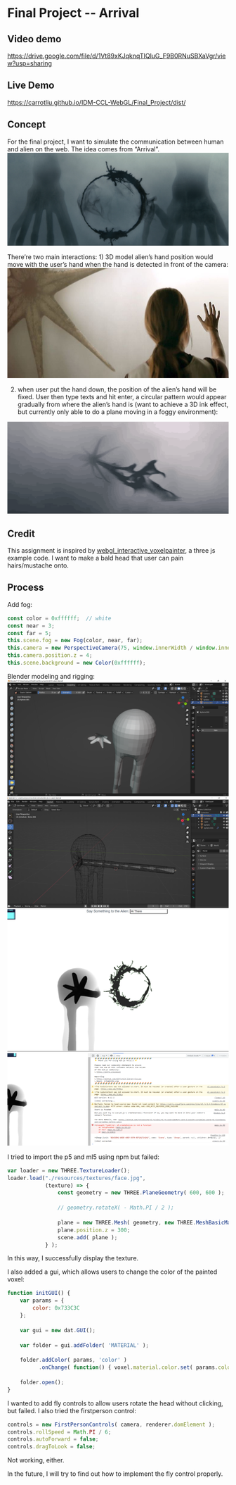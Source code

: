 # Final Project -- Arrival

## Video demo
<https://drive.google.com/file/d/1Vt89xKJqknqTIQluG_F9B0RNuSBXaVgr/view?usp=sharing>

## Live Demo
<https://carrotliu.github.io/IDM-CCL-WebGL/Final_Project/dist/>


## Concept
For the final project, I want to simulate the communication between human and alien on the web. The idea comes from “Arrival”.
![arrival1](https://github.com/CarrotLiu/IDM-CCL-WebGL/blob/main/Final_Project/arrival1.png) 

There’re two main interactions: 1) 3D model alien’s hand position would move with the user’s hand when the hand is detected in front of the camera:
![arrival2](https://github.com/CarrotLiu/IDM-CCL-WebGL/blob/main/Final_Project/arrival2.jpg)

2) when user put the hand down, the position of the alien’s hand will be fixed. User then type texts and hit enter, a circular pattern would appear gradually from where the alien’s hand is (want to achieve a 3D ink effect, but currently only able to do a plane moving in a foggy environment):

![arrival3](https://github.com/CarrotLiu/IDM-CCL-WebGL/blob/main/Final_Project/arrival3.gif)

## Credit
This assignment is inspired by [webgl_interactive_voxelpainter](https://threejs.org/examples/?q=interac#webgl_interactive_voxelpainter), a three js example code. I want to make a bald head that user can pain hairs/mustache onto. 

## Process

Add fog: 
```javascript
const color = 0xffffff;  // white
const near = 3;
const far = 5;
this.scene.fog = new Fog(color, near, far);
this.camera = new PerspectiveCamera(75, window.innerWidth / window.innerHeight,0.1, 5);
this.camera.position.z = 4;
this.scene.background = new Color(0xffffff); 
```
Blender modeling and rigging:
![blender1](https://github.com/CarrotLiu/IDM-CCL-WebGL/blob/main/Final_Project/blender1.png)
![blender2](https://github.com/CarrotLiu/IDM-CCL-WebGL/blob/main/Final_Project/blender2.png)
![blender3](https://github.com/CarrotLiu/IDM-CCL-WebGL/blob/main/Final_Project/blender3.png)
![blender4](https://github.com/CarrotLiu/IDM-CCL-WebGL/blob/main/Final_Project/blender4.png)

I tried to import the p5 and ml5 using npm but failed:

```javascript
var loader = new THREE.TextureLoader();
loader.load("./resources/textures/face.jpg",
			(texture) => {
				const geometry = new THREE.PlaneGeometry( 600, 600 );

				// geometry.rotateX( - Math.PI / 2 );
			
				plane = new THREE.Mesh( geometry, new THREE.MeshBasicMaterial( { color: 0xffffff, map: texture } ) );
				plane.position.z = 300;
				scene.add( plane );
			} );
```
In this way, I successfully display the texture.

I also added a gui, which allows users to change the color of the painted voxel:

```javascript
function initGUI() {
	var params = {
		color: 0x733C3C
	};
	
	var gui = new dat.GUI();
	
	var folder = gui.addFolder( 'MATERIAL' );
	
	folder.addColor( params, 'color' )
		  .onChange( function() { voxel.material.color.set( params.color ); } );
	
	folder.open();
}
```
I wanted to add fly controls to allow users rotate the head without clicking, but failed. I also tried the firstperson control:
```javascript
controls = new FirstPersonControls( camera, renderer.domElement );
controls.rollSpeed = Math.PI / 6;
controls.autoForward = false;
controls.dragToLook = false;
```
Not working, either. 

In the future, I will try to find out how to implement the fly control properly.
